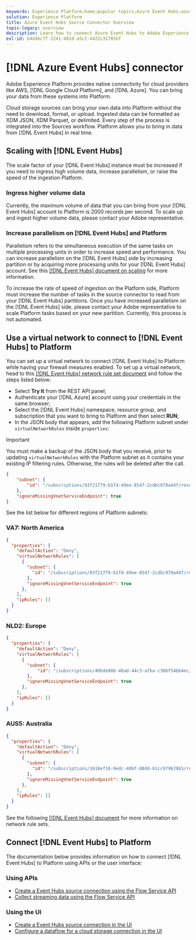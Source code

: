 ```yaml
---
keywords: Experience Platform;home;popular topics;Azure Event Hubs;azure event hubs;Event Hubs;event hubs
solution: Experience Platform
title: Azure Event Hubs Source Connector Overview
topic-legacy: overview
description: Learn how to connect Azure Event Hubs to Adobe Experience Platform using APIs or the user interface.
exl-id: b4d4bc7f-2241-482d-a5c2-4422c31705bf
---
```


# [!DNL Azure Event Hubs] connector

Adobe Experience Platform provides native connectivity for cloud providers like AWS, [!DNL Google Cloud Platform], and [!DNL Azure]. You can bring your data from these systems into Platform.

Cloud storage sources can bring your own data into Platform without the need to download, format, or upload. Ingested data can be formatted as XDM JSON, XDM Parquet, or delimited. Every step of the process is integrated into the Sources workflow. Platform allows you to bring in data from [!DNL Event Hubs] in real time.

## Scaling with [!DNL Event Hubs]

The scale factor of your [!DNL Event Hubs] instance must be increased if you need to ingress high volume data, increase parallelism, or raise the speed of the ingestion Platform.

### Ingress higher volume data

Currently, the maximum volume of data that you can bring from your [!DNL Event Hubs] account to Platform is 2000 records per second. To scale up and ingest higher volume data, please contact your Adobe representative.

### Increase parallelism on [!DNL Event Hubs] and Platform

Parallelism refers to the simultaneous execution of the same tasks on multiple processing units in order to increase speed and performance. You can increase parallelism on the [!DNL Event Hubs] side by increasing partition or by acquiring more processing units for your [!DNL Event Hubs] account. See this [[!DNL Event Hubs] document on scaling](https://docs.microsoft.com/en-us/azure/event-hubs/event-hubs-scalability) for more information.

To increase the rate of speed of ingestion on the Platform side, Platform must increase the number of tasks in the source connector to read from your [!DNL Event Hubs] partitions. Once you have increased parallelism on the [!DNL Event Hubs] side, please contact your Adobe representative to scale Platform tasks based on your new partition. Currently, this process is not automated.

## Use a virtual network to connect to [!DNL Event Hubs] to Platform

You can set up a virtual network to connect [!DNL Event Hubs] to Platform while having your firewall measures enabled. To set up a virtual network, head to this [[!DNL Event Hubs] network rule set document](https://docs.microsoft.com/en-us/rest/api/eventhub/preview/namespaces-network-rule-set/create-or-update-network-rule-set#code-try-0) and follow the steps listed below:

* Select **Try It** from the REST API panel; 
* Authenticate your [!DNL Azure] account using your credentials in the same browser;
* Select the [!DNL Event Hubs] namespace, resource group, and subscription that you want to bring to Platform and then select **RUN**;
* In the JSON body that appears, add the following Platform subnet under `virtualNetworkRules` inside `properties`:


>[!IMPORTANT]
>
>You must make a backup of the JSON body that you receive, prior to updating `virtualNetworkRules` with the Platform subnet as it contains your existing IP filtering rules. Otherwise, the rules will be deleted after the call.


```json
{
    "subnet": {
        "id": "/subscriptions/93f21779-b1fd-49ee-8547-2cdbc979a44f/resourceGroups/ethos_12_prod_va7_network/providers/Microsoft.Network/virtualNetworks/ethos_12_prod_va7_network_10_19_144_0_22/subnets/ethos_12_prod_va7_network_10_19_144_0_22"
    },
    "ignoreMissingVnetServiceEndpoint": true
}
```

See the list below for different regions of Platform subnets:

### VA7: North America

```json
{
  "properties": {
    "defaultAction": "Deny",
    "virtualNetworkRules": [
      {
        "subnet": {
          "id": "/subscriptions/93f21779-b1fd-49ee-8547-2cdbc979a44f/resourceGroups/ethos_12_prod_va7_network/providers/Microsoft.Network/virtualNetworks/ethos_12_prod_va7_network_10_19_144_0_22/subnets/ethos_12_prod_va7_network_10_19_144_0_22"
        },
        "ignoreMissingVnetServiceEndpoint": true
      },
    ],
    "ipRules": []
  }
}
```

### NLD2: Europe

```json
{
  "properties": {
    "defaultAction": "Deny",
    "virtualNetworkRules": [
      {
        "subnet": {
            "id": "/subscriptions/40bde086-46ad-44c3-afba-c306f54b64ec/resourceGroups/ethos_12_prod_nld2_network/providers/Microsoft.Network/virtualNetworks/ethos_12_prod_nld2_network_10_20_40_0_23/subnets/ethos_12_prod_nld2_network_10_20_40_0_23"
        }, 
        "ignoreMissingVnetServiceEndpoint": true
      },
    ],
    "ipRules": []
  }
}
```

### AUS5: Australia

```json
{
  "properties": {
    "defaultAction": "Deny",
    "virtualNetworkRules": [
      {
        "subnet": {
          "id": "/subscriptions/1618ef18-9edc-48bf-88dd-61cc979629b5/resourceGroups/ethos_12_prod_aus5_network/providers/Microsoft.Network/virtualNetworks/ethos_12_prod_aus5_network_10_21_116_0_22/subnets/ethos_12_prod_aus5_network_10_21_116_0_22"
        },
        "ignoreMissingVnetServiceEndpoint": true
      },
    ],
    "ipRules": []
  }
}
```

See the following [[!DNL Event Hubs] document](https://docs.microsoft.com/en-us/rest/api/eventhub/preview/namespaces-network-rule-set/create-or-update-network-rule-set) for more information on network rule sets.

## Connect [!DNL Event Hubs] to Platform

The documentation below provides information on how to connect [!DNL Event Hubs] to Platform using APIs or the user interface:

### Using APIs

* [Create a Event Hubs source connection using the Flow Service API](../../tutorials/api/create/cloud-storage/eventhub.md)
* [Collect streaming data using the Flow Service API](../../tutorials/api/collect/streaming.md)

### Using the UI

* [Create a Event Hubs source connection in the UI](../../tutorials/ui/create/cloud-storage/eventhub.md)
* [Configure a dataflow for a cloud storage connection in the UI](../../tutorials/ui/dataflow/streaming/cloud-storage-streaming.md)
